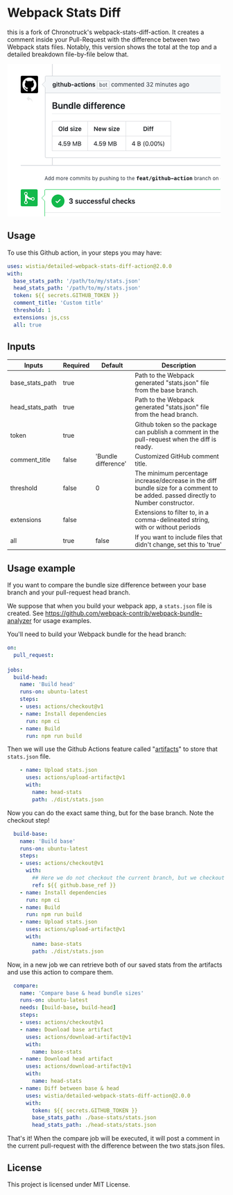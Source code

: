 # Webpack Stats Diff

this is a fork of Chronotruck's webpack-stats-diff-action. It creates a comment inside your Pull-Request with the difference between two Webpack stats files. Notably, this version shows the total at the top and a detailed breakdown file-by-file below that.

![Comment demo](./docs/splash.png)

## Usage

To use this Github action, in your steps you may have:

```yml
uses: wistia/detailed-webpack-stats-diff-action@2.0.0
with:
  base_stats_path: '/path/to/my/stats.json'
  head_stats_path: '/path/to/my/stats.json'
  token: ${{ secrets.GITHUB_TOKEN }}
  comment_title: 'Custom title'
  threshold: 1
  extensions: js,css
  all: true
```

## Inputs

| Inputs          | Required | Default           | Description                                                                                   |
|-----------------|----------|-------------------|-----------------------------------------------------------------------------------------------|
| base_stats_path | true     |                   | Path to the Webpack generated "stats.json" file from the base branch.                         |
| head_stats_path | true     |                   | Path to the Webpack generated "stats.json" file from the head branch.                         |
| token           | true     |                   | Github token so the package can publish a comment in the pull-request when the diff is ready. |
| comment_title   | false    |'Bundle difference'| Customized GitHub comment title.                                                              |
| threshold       | false    | 0                 | The minimum percentage increase/decrease in the diff bundle size for a comment to be added. passed directly to Number constructor.     |
| extensions      | false    |                   | Extensions to filter to, in a comma-delineated string, with or without periods                |
| all             | true     | false             | If you want to include files that didn't change, set this to 'true'                           |

## Usage example

If you want to compare the bundle size difference between your base branch and your pull-request head branch.

We suppose that when you build your webpack app, a `stats.json` file is created. See https://github.com/webpack-contrib/webpack-bundle-analyzer for usage examples.

You'll need to build your Webpack bundle for the head branch:

```yml
on:
  pull_request:

jobs:
  build-head:
    name: 'Build head'
    runs-on: ubuntu-latest
    steps:
    - uses: actions/checkout@v1
    - name: Install dependencies
      run: npm ci
    - name: Build
      run: npm run build
```

Then we will use the Github Actions feature called "[artifacts](https://help.github.com/en/actions/automating-your-workflow-with-github-actions/persisting-workflow-data-using-artifacts)" to store that `stats.json` file.

```yml
    - name: Upload stats.json
      uses: actions/upload-artifact@v1
      with:
        name: head-stats
        path: ./dist/stats.json
```

Now you can do the exact same thing, but for the base branch. Note the checkout step!

```yml
  build-base:
    name: 'Build base'
    runs-on: ubuntu-latest
    steps:
    - uses: actions/checkout@v1
      with:
        ## Here we do not checkout the current branch, but we checkout the base branch.
        ref: ${{ github.base_ref }}
    - name: Install dependencies
      run: npm ci
    - name: Build
      run: npm run build
    - name: Upload stats.json
      uses: actions/upload-artifact@v1
      with:
        name: base-stats
        path: ./dist/stats.json
```

Now, in a new job we can retrieve both of our saved stats from the artifacts and use this action to compare them.

```yml
  compare:
    name: 'Compare base & head bundle sizes'
    runs-on: ubuntu-latest
    needs: [build-base, build-head]
    steps:
    - uses: actions/checkout@v1
    - name: Download base artifact
      uses: actions/download-artifact@v1
      with:
        name: base-stats
    - name: Download head artifact
      uses: actions/download-artifact@v1
      with:
        name: head-stats
    - name: Diff between base & head
      uses: wistia/detailed-webpack-stats-diff-action@2.0.0
      with:
        token: ${{ secrets.GITHUB_TOKEN }}
        base_stats_path: ./base-stats/stats.json
        head_stats_path: ./head-stats/stats.json
```

That's it! When the compare job will be executed, it will post a comment in the current pull-request with the difference between the two stats.json files.

## License

This project is licensed under MIT License.

